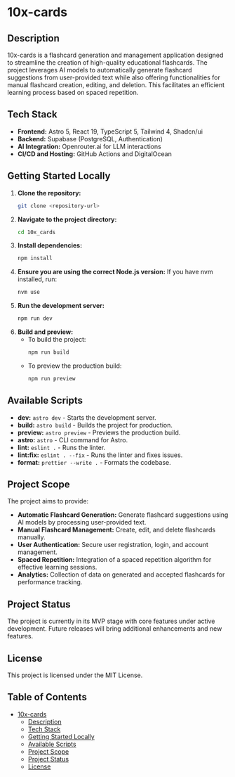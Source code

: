 # 10x-cards

## Description

10x-cards is a flashcard generation and management application designed to streamline the creation of high-quality educational flashcards. The project leverages AI models to automatically generate flashcard suggestions from user-provided text while also offering functionalities for manual flashcard creation, editing, and deletion. This facilitates an efficient learning process based on spaced repetition.

## Tech Stack

- **Frontend:** Astro 5, React 19, TypeScript 5, Tailwind 4, Shadcn/ui
- **Backend:** Supabase (PostgreSQL, Authentication)
- **AI Integration:** Openrouter.ai for LLM interactions
- **CI/CD and Hosting:** GitHub Actions and DigitalOcean

## Getting Started Locally

1. **Clone the repository:**
   ```bash
   git clone <repository-url>
   ```
2. **Navigate to the project directory:**
   ```bash
   cd 10x_cards
   ```
3. **Install dependencies:**
   ```bash
   npm install
   ```
4. **Ensure you are using the correct Node.js version:**
   If you have nvm installed, run:
   ```bash
   nvm use
   ```
5. **Run the development server:**
   ```bash
   npm run dev
   ```
6. **Build and preview:**
   - To build the project:
     ```bash
     npm run build
     ```
   - To preview the production build:
     ```bash
     npm run preview
     ```

## Available Scripts

- **dev:** `astro dev` - Starts the development server.
- **build:** `astro build` - Builds the project for production.
- **preview:** `astro preview` - Previews the production build.
- **astro:** `astro` - CLI command for Astro.
- **lint:** `eslint .` - Runs the linter.
- **lint:fix:** `eslint . --fix` - Runs the linter and fixes issues.
- **format:** `prettier --write .` - Formats the codebase.

## Project Scope

The project aims to provide:

- **Automatic Flashcard Generation:** Generate flashcard suggestions using AI models by processing user-provided text.
- **Manual Flashcard Management:** Create, edit, and delete flashcards manually.
- **User Authentication:** Secure user registration, login, and account management.
- **Spaced Repetition:** Integration of a spaced repetition algorithm for effective learning sessions.
- **Analytics:** Collection of data on generated and accepted flashcards for performance tracking.

## Project Status

The project is currently in its MVP stage with core features under active development. Future releases will bring additional enhancements and new features.

## License

This project is licensed under the MIT License.

## Table of Contents

- [10x-cards](#10x-cards)
  - [Description](#description)
  - [Tech Stack](#tech-stack)
  - [Getting Started Locally](#getting-started-locally)
  - [Available Scripts](#available-scripts)
  - [Project Scope](#project-scope)
  - [Project Status](#project-status)
  - [License](#license)
